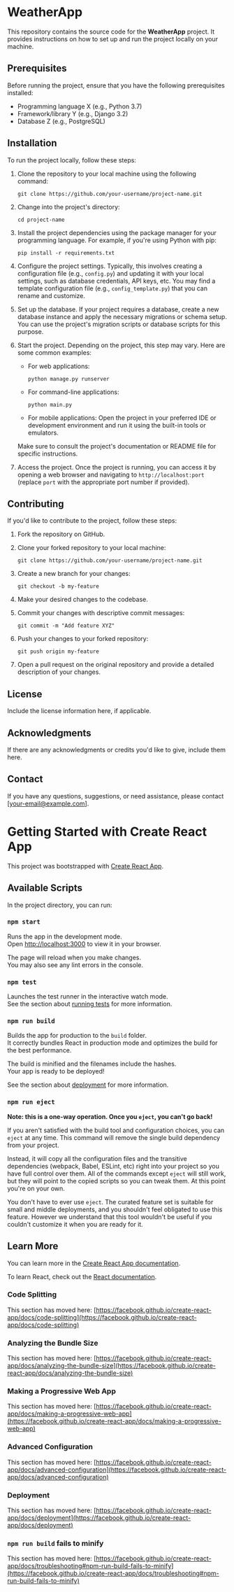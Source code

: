 # WeatherApp

This repository contains the source code for the **WeatherApp** project. It provides instructions on how to set up and run the project locally on your machine.

## Prerequisites

Before running the project, ensure that you have the following prerequisites installed:

- Programming language X (e.g., Python 3.7)
- Framework/library Y (e.g., Django 3.2)
- Database Z (e.g., PostgreSQL)

## Installation

To run the project locally, follow these steps:

1. Clone the repository to your local machine using the following command:

   ```shell
   git clone https://github.com/your-username/project-name.git
   ```

2. Change into the project's directory:

   ```shell
   cd project-name
   ```

3. Install the project dependencies using the package manager for your programming language. For example, if you're using Python with pip:

   ```shell
   pip install -r requirements.txt
   ```

4. Configure the project settings. Typically, this involves creating a configuration file (e.g., `config.py`) and updating it with your local settings, such as database credentials, API keys, etc. You may find a template configuration file (e.g., `config_template.py`) that you can rename and customize.

5. Set up the database. If your project requires a database, create a new database instance and apply the necessary migrations or schema setup. You can use the project's migration scripts or database scripts for this purpose.

6. Start the project. Depending on the project, this step may vary. Here are some common examples:

   - For web applications:

     ```shell
     python manage.py runserver
     ```

   - For command-line applications:

     ```shell
     python main.py
     ```

   - For mobile applications:
     Open the project in your preferred IDE or development environment and run it using the built-in tools or emulators.

   Make sure to consult the project's documentation or README file for specific instructions.

7. Access the project. Once the project is running, you can access it by opening a web browser and navigating to `http://localhost:port` (replace `port` with the appropriate port number if provided).

## Contributing

If you'd like to contribute to the project, follow these steps:

1. Fork the repository on GitHub.

2. Clone your forked repository to your local machine:

   ```shell
   git clone https://github.com/your-username/project-name.git
   ```

3. Create a new branch for your changes:

   ```shell
   git checkout -b my-feature
   ```

4. Make your desired changes to the codebase.

5. Commit your changes with descriptive commit messages:

   ```shell
   git commit -m "Add feature XYZ"
   ```

6. Push your changes to your forked repository:

   ```shell
   git push origin my-feature
   ```

7. Open a pull request on the original repository and provide a detailed description of your changes.

## License

Include the license information here, if applicable.

## Acknowledgments

If there are any acknowledgments or credits you'd like to give, include them here.

## Contact

If you have any questions, suggestions, or need assistance, please contact [your-email@example.com].

# Getting Started with Create React App

This project was bootstrapped with [Create React App](https://github.com/facebook/create-react-app).

## Available Scripts

In the project directory, you can run:

### `npm start`

Runs the app in the development mode.\
Open [http://localhost:3000](http://localhost:3000) to view it in your browser.

The page will reload when you make changes.\
You may also see any lint errors in the console.

### `npm test`

Launches the test runner in the interactive watch mode.\
See the section about [running tests](https://facebook.github.io/create-react-app/docs/running-tests) for more information.

### `npm run build`

Builds the app for production to the `build` folder.\
It correctly bundles React in production mode and optimizes the build for the best performance.

The build is minified and the filenames include the hashes.\
Your app is ready to be deployed!

See the section about [deployment](https://facebook.github.io/create-react-app/docs/deployment) for more information.

### `npm run eject`

**Note: this is a one-way operation. Once you `eject`, you can't go back!**

If you aren't satisfied with the build tool and configuration choices, you can `eject` at any time. This command will remove the single build dependency from your project.

Instead, it will copy all the configuration files and the transitive dependencies (webpack, Babel, ESLint, etc) right into your project so you have full control over them. All of the commands except `eject` will still work, but they will point to the copied scripts so you can tweak them. At this point you're on your own.

You don't have to ever use `eject`. The curated feature set is suitable for small and middle deployments, and you shouldn't feel obligated to use this feature. However we understand that this tool wouldn't be useful if you couldn't customize it when you are ready for it.

## Learn More

You can learn more in the [Create React App documentation](https://facebook.github.io/create-react-app/docs/getting-started).

To learn React, check out the [React documentation](https://reactjs.org/).

### Code Splitting

This section has moved here: [https://facebook.github.io/create-react-app/docs/code-splitting](https://facebook.github.io/create-react-app/docs/code-splitting)

### Analyzing the Bundle Size

This section has moved here: [https://facebook.github.io/create-react-app/docs/analyzing-the-bundle-size](https://facebook.github.io/create-react-app/docs/analyzing-the-bundle-size)

### Making a Progressive Web App

This section has moved here: [https://facebook.github.io/create-react-app/docs/making-a-progressive-web-app](https://facebook.github.io/create-react-app/docs/making-a-progressive-web-app)

### Advanced Configuration

This section has moved here: [https://facebook.github.io/create-react-app/docs/advanced-configuration](https://facebook.github.io/create-react-app/docs/advanced-configuration)

### Deployment

This section has moved here: [https://facebook.github.io/create-react-app/docs/deployment](https://facebook.github.io/create-react-app/docs/deployment)

### `npm run build` fails to minify

This section has moved here: [https://facebook.github.io/create-react-app/docs/troubleshooting#npm-run-build-fails-to-minify](https://facebook.github.io/create-react-app/docs/troubleshooting#npm-run-build-fails-to-minify)
